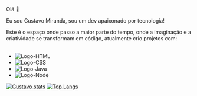 Olá :clap:

Eu sou Gustavo Miranda, sou um dev apaixonado por tecnologia!

Este é o espaço onde passo a maior parte do tempo, onde a imaginação e a criatividade se transformam em código, atualmente crio projetos com:
<br>
<br>
- <img src="https://img.shields.io/badge/HTML5-E34F26?style=for-the-badge&logo=html5&logoColor=white" alt="Logo-HTML"/>
- <img src="https://img.shields.io/badge/CSS3-1572B6?style=for-the-badge&logo=css3&logoColor=white" alt="Logo-CSS"/>
- <img src="https://img.shields.io/badge/JavaScript-323330?style=for-the-badge&logo=javascript&logoColor=F7DF1E" alt="Logo-Java"/>
- <img src="https://img.shields.io/badge/Node.js-43853D?style=for-the-badge&logo=node.js&logoColor=white" alt="Logo-Node"/>

[![Gustavo stats](https://github-readme-stats.vercel.app/api?username=GustavoMiranda01)](https://github.com/anuraghazra/github-readme-stats)
[![Top Langs](https://github-readme-stats.vercel.app/api/top-langs/?username=GustavoMiranda01)](https://github.com/anuraghazra/github-readme-stats)
